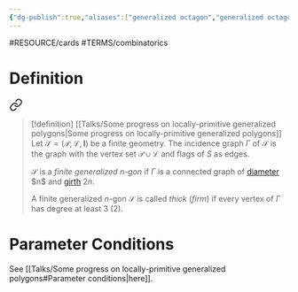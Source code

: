 ```yaml
---
{"dg-publish":true,"aliases":["generalized octagon","generalized octagons"],"permalink":"/MATH/Cards/Nodes/Generalized Octagons/","dgPassFrontmatter":true}
---
```


#RESOURCE/cards #TERMS/combinatorics 

# Definition


<div class="transclusion internal-embed is-loaded"><a class="markdown-embed-link" href="/MATH/Cards/Nodes/Generalized Polygons/#nvfunb" aria-label="Open link"><svg xmlns="http://www.w3.org/2000/svg" width="24" height="24" viewBox="0 0 24 24" fill="none" stroke="currentColor" stroke-width="2" stroke-linecap="round" stroke-linejoin="round" class="svg-icon lucide-link"><path d="M10 13a5 5 0 0 0 7.54.54l3-3a5 5 0 0 0-7.07-7.07l-1.72 1.71"></path><path d="M14 11a5 5 0 0 0-7.54-.54l-3 3a5 5 0 0 0 7.07 7.07l1.71-1.71"></path></svg></a><div class="markdown-embed">



> [!definition] [[Talks/Some progress on locally-primitive generalized polygons\|Some progress on locally-primitive generalized polygons]]
> Let $\mathcal{S}=(\mathcal{P},\mathcal{L},\mathbf{I})$ be a finite geometry. The incidence graph $\Gamma$ of $\mathcal{S}$ is the graph with the vertex set $\mathcal{P}\cup\mathcal{L}$ and flags of $S$ as edges.
>
>$\mathcal{S}$ is a *finite generalized $n$-gon* if $\Gamma$ is a connected graph of [diameter](https://en.wikipedia.org/wiki/Distance_(graph_theory)#Related_concepts) $n$ and [girth](https://en.wikipedia.org/wiki/Girth_%28graph_theory%29) $2n$.
>
> A finite generalized $n$-gon $\mathcal{S}$ is called *thick* (*firm*) if every vertex of $\Gamma$ has degree at least $3$ ($2$).  

</div></div>


# Parameter Conditions

See [[Talks/Some progress on locally-primitive generalized polygons#Parameter conditions\|here]].